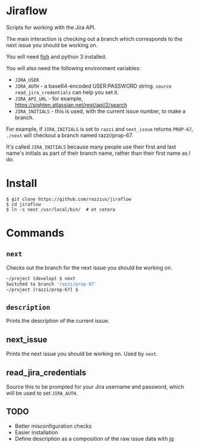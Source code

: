 # Jiraflow

Scripts for working with the Jira API.

The main interaction is checking out a branch which corresponds to the next issue you should be working on.

You will need [fish](https://fishshell.com/) and python 3 installed.

You will also need the following environment variables:

- `JIRA_USER`
- `JIRA_AUTH` - a base64-encoded USER:PASSWORD string. `source read_jira_credentials` can help you set it.
- `JIRA_API_URL` - for example, https://sighten.atlassian.net/rest/api/2/search
- `JIRA_INITIALS` - this is used, with the current issue number, to make a branch.

For example, if `JIRA_INITIALS` is set to `razzi` and `next_issue` returns `PROP-67`, `./next` will checkout a branch named razzi/prop-67.

It's called `JIRA_INITIALS` because many people use their first and last name's initials as part of their branch name, rather than their first name as I do.

# Install

```
$ git clone https://github.com/razzius/jiraflow
$ cd jiraflow
$ ln -s next /usr/local/bin/  # et cetera
```

# Commands

## `next`

Checks out the branch for the next issue you should be working on.

```sh
~/project (develop) $ next
Switched to branch 'razzi/prop-67'
~/project (razzi/prop-67) $
```

## `description`

Prints the description of the current issue.

## next_issue

Prints the next issue you should be working on. Used by `next`.

## read_jira_credentials

Source this to be prompted for your Jira username and password, which will be used to set `JIRA_AUTH`.

## TODO

- Better misconfiguration checks
- Easier installation
- Define description as a composition of the raw issue data with [jq](https://github.com/stedolan/jq)
